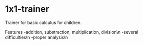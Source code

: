 # 1x1-trainer
Trainer for basic calculus for children.

Features
  -addition, substraction, multiplication, division\n
  -several difficulties\n
  -proper analysis\n
